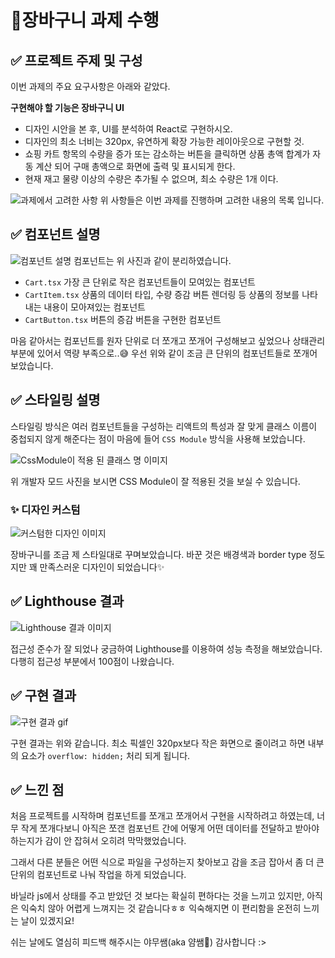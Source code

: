 # 🚩장바구니 과제 수행


## ✅ 프로젝트 주제 및 구성

이번 과제의 주요 요구사항은 아래와 같았다.

**구현해야 할 기능은 장바구니 UI**

- 디자인 시안을 본 후, UI를 분석하여 React로 구현하시오.
- 디자인의 최소 너비는 320px, 유연하게 확장 가능한 레이아웃으로 구현할 것.
- 쇼핑 카트 항목의 수량을 증가 또는 감소하는 버튼을 클릭하면 상품 총액 합계가 자동 계산 되어 구매 총액으로 화면에 출력 및 표시되게 한다.
- 현재 재고 물량 이상의 수량은 추가될 수 없으며, 최소 수량은 1개 이다.

![과제에서 고려한 사항](./consider.png)
위 사항들은 이번 과제를 진행하며 고려한 내용의 목록 입니다.


## ✅ 컴포넌트 설명
![컴포넌트 설명](./markUp.png)
컴포넌트는 위 사진과 같이 분리하였습니다.

- `Cart.tsx` 가장 큰 단위로 작은 컴포넌트들이 모여있는 컴포넌트
- `CartItem.tsx` 상품의 데이터 타입, 수량 증감 버튼 렌더링 등  상품의 정보를 나타내는 내용이 모아져있는 컴포넌트
- `CartButton.tsx` 버튼의 증감 버튼을 구현한 컴포넌트

마음 같아서는 컴포넌트를 원자 단위로 더 쪼개고 쪼개어 구성해보고 싶었으나 상태관리 부분에 있어서 역량 부족으로..😅 우선 위와 같이 조금 큰 단위의 컴포넌트들로 쪼개어 보았습니다.


## ✅ 스타일링 설명

스타일링 방식은 여러 컴포넌트들을 구성하는 리액트의 특성과 잘 맞게 클래스 이름이 중첩되지 않게 해준다는 점이 마음에 들어 `CSS Module` 방식을 사용해 보았습니다.


![CssModule이 적용 된 클래스 명 이미지](./className.png)

위 개발자 모드 사진을 보시면 CSS Module이 잘 적용된 것을 보실 수 있습니다.

### ✨ 디자인 커스텀
![커스텀한 디자인 이미지](./design.png)

장바구니를 조금 제 스타일대로 꾸며보았습니다. 바꾼 것은 배경색과 border type 정도지만 꽤 만족스러운 디자인이 되었습니다✨


## ✅ Lighthouse 결과
![Lighthouse 결과 이미지](./Lighthouse.png)

접근성 준수가 잘 되었나 궁금하여 Lighthouse를 이용하여 성능 측정을 해보았습니다. 다행히 접근성 부분에서 100점이 나왔습니다.



## ✅ 구현 결과
![구현 결과 gif](./output.gif)

구현 결과는 위와 같습니다. 최소 픽셀인 320px보다 작은 화면으로 줄이려고 하면 내부의 요소가 ```overflow: hidden;``` 처리 되게 됩니다.


## ✅ 느낀 점
처음 프로젝트를 시작하며 컴포넌트를 쪼개고 쪼개어서 구현을 시작하려고 하였는데, 너무 작게 쪼개다보니 아직은 쪼갠 컴포넌트 간에 어떻게 어떤 데이터를 전달하고 받아야하는지가 감이 안 잡혀서 오히려 막막했었습니다. 

그래서 다른 분들은 어떤 식으로 파일을 구성하는지 찾아보고 감을 조금 잡아서 좀 더 큰 단위의 컴포넌트로 나눠 작업을 하게 되었습니다.

바닐라 js에서 상태를 주고 받았던 것 보다는 확실히 편하다는 것을 느끼고 있지만, 아직은 익숙치 않아 어렵게 느껴지는 것 같습니다ㅎㅎ 익숙해지면 이 편리함을 온전히 느끼는 날이 있겠지요!

쉬는 날에도 열심히 피드백 해주시는 야무쌤(aka 얌쌤🍙) 감사합니다 :>